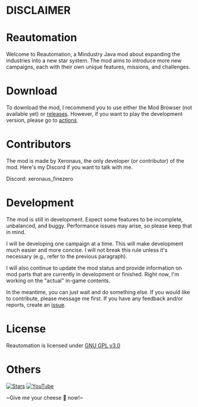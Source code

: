 # DISCLAIMER

# Reautomation
Welcome to Reautomation, a Mindustry Java mod about expanding the industries into a new star system. The mod aims to introduce more new campaigns, each with their own unique features, missions, and challenges.

# Download
To download the mod, I recommend you to use either the Mod Browser (not available yet) or [releases](https://github.com/Xeron590/ReautomationMod/releases). However, if you want to play the development version, please go to [actions](https://github.com/Xeronaus/ReautomationMod/actions).

# Contributors
The mod is made by Xeronaus, the only developer (or contributor) of the mod. Here's my Discord if you want to talk with me.

Discord: xeronaus_finezero

# Development
The mod is still in development. Expect some features to be incomplete, unbalanced, and buggy. Performance issues may arise, so please keep that in mind.

I will be developing one campaign at a time. This will make development much easier and more concise. I will not break this rule unless it's necessary (e.g., refer to the previous paragraph).

I will also continue to update the mod status and provide information on mod parts that are currently in development or finished. Right now, I'm working on the "actual" in-game contents.

In the meantime, you can just wait and do something else. If you would like to contribute, please message me first. If you have any feedback and/or reports, create an [issue](https://github.com/Xeronaus/ReautomationMod/issues).

# License

Reautomation is licensed under [GNU GPL v3.0](https://github.com/Xeronaus/Cedaruke/blob/main/LICENSE)

# Others

[![Stars](https://img.shields.io/github/stars/Xeronaus/Cedaruke?color=F7D747&label=⭐️%20Please%20Star%20Reautomation%21&style=for-the-badge)](https://github.com/Xeronaus/ReautomationMod)
[![YouTube](https://img.shields.io/youtube/channel/subscribers/UC8guFwFQzJ5vzDnD2bsRs1w?color=ff5959&label=YouTube&logo=youtube&style=for-the-badge)](https://www.youtube.com/@Xeronaus)

~Give me your cheese 🧀 now!~
